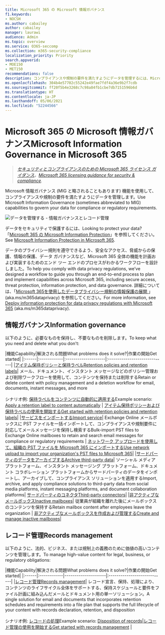 ```yaml
---
title: Microsoft 365 の Microsoft 情報ガバナンス
f1.keywords:
- NOCSH
ms.author: cabailey
author: cabailey
manager: laurawi
audience: Admin
ms.topic: overview
ms.service: O365-seccomp
ms.collection: m365-security-compliance
localization_priority: Priority
search.appverid:
- MOE150
- MET150
recommendations: false
description: コンプライアンスや規制の要件を満たすようにデータを管理するには、Microsoft 情報ガバナンス機能を実装します。
ms.openlocfilehash: 304b4e57702c55242e49fae7fdf4a36e9b2f7cdb
ms.sourcegitcommit: ff20f5b4e3268c7c98a84fb1cbe7db7151596b6d
ms.translationtype: HT
ms.contentlocale: ja-JP
ms.lasthandoff: 05/06/2021
ms.locfileid: "52244566"
---
```

# <a name="microsoft-information-governance-in-microsoft-365"></a><span data-ttu-id="86350-103">Microsoft 365 の Microsoft 情報ガバナンス</span><span class="sxs-lookup"><span data-stu-id="86350-103">Microsoft Information Governance in Microsoft 365</span></span>

><span data-ttu-id="86350-104">*[セキュリティとコンプライアンスのための Microsoft 365 ライセンス ガイダンス](/office365/servicedescriptions/microsoft-365-service-descriptions/microsoft-365-tenantlevel-services-licensing-guidance/microsoft-365-security-compliance-licensing-guidance)。*</span><span class="sxs-lookup"><span data-stu-id="86350-104">*[Microsoft 365 licensing guidance for security & compliance](/office365/servicedescriptions/microsoft-365-service-descriptions/microsoft-365-tenantlevel-services-licensing-guidance/microsoft-365-security-compliance-licensing-guidance).*</span></span>

<span data-ttu-id="86350-105">Microsoft 情報ガバナンス (MIG と略されることもあります) 機能を使用して、コンプライアンスや規制の要件を満たすようにデータを管理します。</span><span class="sxs-lookup"><span data-stu-id="86350-105">Use Microsoft Information Governance (sometimes abbreviated to MIG) capabilities to govern your data for compliance or regulatory requirements.</span></span>

![データを管理する - 情報ガバナンスとレコード管理](../media/information-governance-records-management.png)

<span data-ttu-id="86350-107">データをセキュリティで保護するには、</span><span class="sxs-lookup"><span data-stu-id="86350-107">Looking to protect your data?</span></span> <span data-ttu-id="86350-108">「[Microsoft 365 の Microsoft Information Protection](information-protection.md)」を参照してください。</span><span class="sxs-lookup"><span data-stu-id="86350-108">See [Microsoft Information Protection in Microsoft 365](information-protection.md).</span></span>

<span data-ttu-id="86350-109">データのプライバシー規則を遵守できるよう、安全なアクセス、脅威からの保護、情報の保護、データ ガバナンスなど、Microsoft 365 全体の機能を計画および実装するためのエンド ツー エンドのプロセスがわかるワークフローを設計しました。</span><span class="sxs-lookup"><span data-stu-id="86350-109">To help you comply with data privacy regulations, we’ve designed a workflow to guide you through an end-to-end process to plan and implement capabilities across Microsoft 365, including secure access, threat protection, information protection, and data governance.</span></span> <span data-ttu-id="86350-110">詳細については、「[Microsoft 365を使用したデータプライバシー規制の情報保護の展開 ](../solutions/information-protection-deploy.md) 」(aka.ms/m365dataprivacy) を参照してください。</span><span class="sxs-lookup"><span data-stu-id="86350-110">For more information, see [Deploy information protection for data privacy regulations with Microsoft 365](../solutions/information-protection-deploy.md) (aka.ms/m365dataprivacy).</span></span> 

## <a name="information-governance"></a><span data-ttu-id="86350-111">情報ガバナンス</span><span class="sxs-lookup"><span data-stu-id="86350-111">Information governance</span></span>

<span data-ttu-id="86350-112">以下のように、必要なものを保持し、不要なものを削除します。</span><span class="sxs-lookup"><span data-stu-id="86350-112">To keep what you need and delete what you don't:</span></span>
 
|<span data-ttu-id="86350-113">機能</span><span class="sxs-lookup"><span data-stu-id="86350-113">Capability</span></span>|<span data-ttu-id="86350-114">解決される問題</span><span class="sxs-lookup"><span data-stu-id="86350-114">What problems does it solve?</span></span>|<span data-ttu-id="86350-115">作業の開始</span><span class="sxs-lookup"><span data-stu-id="86350-115">Get started</span></span>|
|:------|:------------|:--------------------|:-----------------------------|
|[<span data-ttu-id="86350-116">アイテム保持ポリシーと保持ラベル</span><span class="sxs-lookup"><span data-stu-id="86350-116">Retention policies and retention labels</span></span>](retention.md)| <span data-ttu-id="86350-117">メール、ドキュメント、インスタント メッセージなどのポリシー管理および削除ワークフローを使用して、コンテンツを保持または削除する</span><span class="sxs-lookup"><span data-stu-id="86350-117">Retain or delete content with policy management and a deletion workflow for email, documents, instant messages, and more</span></span> <br /><br /><span data-ttu-id="86350-118">シナリオ例: [保持ラベルをコンテンツに自動的に適用する](apply-retention-labels-automatically.md)</span><span class="sxs-lookup"><span data-stu-id="86350-118">Example scenario: [Apply a retention label to content automatically](apply-retention-labels-automatically.md)</span></span> | [<span data-ttu-id="86350-119">アイテム保持ポリシーおよび保持ラベルの使用を開始する</span><span class="sxs-lookup"><span data-stu-id="86350-119">Get started with retention policies and retention labels</span></span>](get-started-with-retention.md)|
|[<span data-ttu-id="86350-120">サービスをインポートする</span><span class="sxs-lookup"><span data-stu-id="86350-120">Import service</span></span>](importing-pst-files-to-office-365.md)| <span data-ttu-id="86350-121">Exchange Online メールボックスに PST ファイルを一括インポートして、コンプライアンスや規制要件に対応してメールメッセージを保持し検索する</span><span class="sxs-lookup"><span data-stu-id="86350-121">Bulk-import PST files to Exchange Online mailboxes to retain and search email messages for compliance or regulatory requirements</span></span> | [<span data-ttu-id="86350-122">ネットワーク アップロードを使用して、組織の PST ファイルを Microsoft 365 にインポートする</span><span class="sxs-lookup"><span data-stu-id="86350-122">Use network upload to import your organization's PST files to Microsoft 365</span></span>](use-network-upload-to-import-pst-files.md)|
|[<span data-ttu-id="86350-123">サードパーティのデータをアーカイブする</span><span class="sxs-lookup"><span data-stu-id="86350-123">Archive third-party data</span></span>](archiving-third-party-data.md)| <span data-ttu-id="86350-124">ソーシャル メディア プラットフォーム、インスタント メッセージング プラットフォーム、ドキュメント コラボレーション プラットフォームからサードパーティのデータをインポートし、アーカイブして、コンプライアンス ソリューションを適用する</span><span class="sxs-lookup"><span data-stu-id="86350-124">Import, archive, and apply compliance solutions to third-party data from social media platforms, instant messaging platforms, and document collaboration platforms</span></span>| [<span data-ttu-id="86350-125">サードパーティのコネクタ</span><span class="sxs-lookup"><span data-stu-id="86350-125">Third-party connectors</span></span>](archiving-third-party-data.md#third-party-data-connectors)|
|[<span data-ttu-id="86350-126">非アクティブなメールボックス</span><span class="sxs-lookup"><span data-stu-id="86350-126">Inactive mailboxes</span></span>](inactive-mailboxes-in-office-365.md)| <span data-ttu-id="86350-127">従業員が組織を離れた後にメールボックスのコンテンツを保持する</span><span class="sxs-lookup"><span data-stu-id="86350-127">Retain mailbox content after employees leave the organization</span></span> | [<span data-ttu-id="86350-128">非アクティブなメールボックスを作成および管理する</span><span class="sxs-lookup"><span data-stu-id="86350-128">Create and manage inactive mailboxes</span></span>](create-and-manage-inactive-mailboxes.md)|

## <a name="records-management"></a><span data-ttu-id="86350-129">レコード管理</span><span class="sxs-lookup"><span data-stu-id="86350-129">Records management</span></span>

<span data-ttu-id="86350-130">以下のように、法的、ビジネス、または規制上の義務のために価値の高いコンテンツを管理します。</span><span class="sxs-lookup"><span data-stu-id="86350-130">To manage high-value content for legal, business, or regulatory obligations:</span></span>

|<span data-ttu-id="86350-131">機能</span><span class="sxs-lookup"><span data-stu-id="86350-131">Capability</span></span>|<span data-ttu-id="86350-132">解決される問題</span><span class="sxs-lookup"><span data-stu-id="86350-132">What problems does it solve?</span></span>|<span data-ttu-id="86350-133">作業の開始</span><span class="sxs-lookup"><span data-stu-id="86350-133">Get started</span></span>|
|:------|:------------|---------------------|:----------------------------|
|[<span data-ttu-id="86350-134">レコード管理</span><span class="sxs-lookup"><span data-stu-id="86350-134">Records management</span></span>](records-management.md)| <span data-ttu-id="86350-135">レコード宣言、保持、処理により、コンテンツのライフサイクル全体をサポートする、保持スケジュールと要件をファイル計画に組み込んだメールとドキュメント用の単一ソリューション。</span><span class="sxs-lookup"><span data-stu-id="86350-135">A single solution for email and documents that incorporates retention schedules and requirements into a file plan that supports the full lifecycle of your content with records declaration, retention, and disposition</span></span> <br /><br /><span data-ttu-id="86350-136">シナリオ例: [ レコードの処理](disposition.md#disposition-of-records)</span><span class="sxs-lookup"><span data-stu-id="86350-136">Example scenario: [Disposition of records](disposition.md#disposition-of-records)</span></span>|[<span data-ttu-id="86350-137">レコード管理の使用を開始する</span><span class="sxs-lookup"><span data-stu-id="86350-137">Get started with records management</span></span>](get-started-with-records-management.md) |